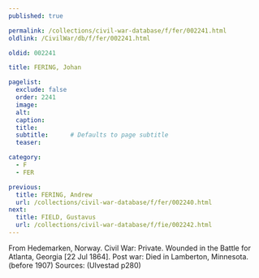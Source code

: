 ```yaml
---
published: true

permalink: /collections/civil-war-database/f/fer/002241.html
oldlink: /CivilWar/db/f/fer/002241.html

oldid: 002241

title: FERING, Johan

pagelist:
  exclude: false
  order: 2241
  image: 
  alt:
  caption:
  title:
  subtitle:      # Defaults to page subtitle
  teaser:

category: 
  - F 
  - FER

previous:
  title: FERING, Andrew
  url: /collections/civil-war-database/f/fer/002240.html  
next:
  title: FIELD, Gustavus
  url: /collections/civil-war-database/f/fie/002242.html   
---
```

From Hedemarken, Norway. Civil War: Private. Wounded in the Battle for Atlanta, Georgia [22 Jul 1864]. Post war: Died in Lamberton, Minnesota. (before 1907) Sources: (Ulvestad p280)